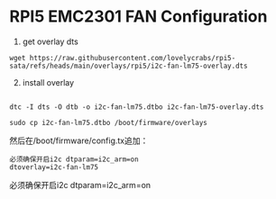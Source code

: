 # RPI5 EMC2301 FAN Configuration

1. get overlay dts
```shell
wget https://raw.githubusercontent.com/lovelycrabs/rpi5-sata/refs/heads/main/overlays/rpi5/i2c-fan-lm75-overlay.dts
```

2. install overlay

```shell

dtc -I dts -O dtb -o i2c-fan-lm75.dtbo i2c-fan-lm75-overlay.dts

sudo cp i2c-fan-lm75.dtbo /boot/firmware/overlays
```

然后在/boot/firmware/config.tx追加：


```shell
必须确保开启i2c dtparam=i2c_arm=on
dtoverlay=i2c-fan-lm75
```
必须确保开启i2c dtparam=i2c_arm=on
